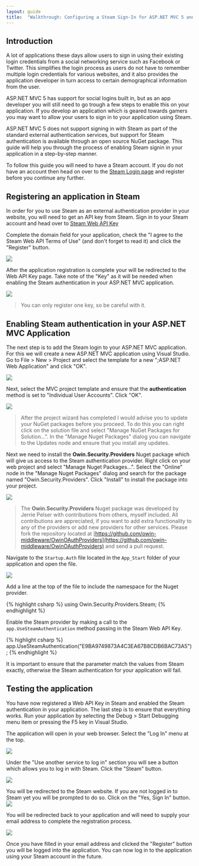 ```yaml
---
layout: guide
title:  "Walkthrough: Configuring a Steam Sign-In for ASP.NET MVC 5 and Visual Studio 2013"
---
```


## Introduction

A lot of applications these days allow users to sign in using their existing login credentials from a social networking service such as Facebook or Twitter.  This simplifies the login process as users do not have to remember multiple login credentials for various websites, and it also provides the application developer in turn access to certain demographical information from the user.

ASP.NET MVC 5 has support for social logins built in, but as an app developer you will still need to go trough a few steps to enable this on your application.  If you develop an application which is geared towards gamers you may want to allow your users to sign in to your application using Steam.  

ASP.NET MVC 5 does not support signing in with Steam as part of the standard external authentication services, but support for Steam authentication is available through an open source NuGet package. This guide will help you through the process of enabling Steam signin in your application in a step-by-step manner.

To follow this guide you will need to have a Steam account.  If you do not have an account then head on over to the [Steam Login page](https://store.steampowered.com/join/) and register before you continue any further.

## Registering an application in Steam

In order for you to use Steam as an external authentication provider in your website, you will need to get an API key from Steam. Sign in to your Steam account and head over to [Steam Web API Key](https://steamcommunity.com/dev/apikey)


Complete the domain field for your application, check the "I agree to the Steam Web API Terms of Use" (and don't forget to read it) and click the "Register" button.

![](/images/guides/steam/mvc5/steam-web-api-key-register.png)

After the application registration is complete your will be redirected to the Web API Key page. Take note of the "Key" as it will be needed when enabling the Steam authentication in your ASP.NET MVC application.

![](/images/guides/steam/mvc5/steam-web-api-key.png)

> You can only register one key, so be careful with it.

## Enabling Steam authentication in your ASP.NET MVC Application

The next step is to add the Steam login to your ASP.NET MVC application.  For this we will create a new ASP.NET MVC application using Visual Studio. Go to File > New > Project and select the template for a new ";ASP.NET Web Application" and click "OK".

![](/images/guides/steam/mvc5/new-project.png)

Next, select the MVC project template and ensure that the **authentication** method is set to "Individual User Accounts". Click "OK".

![](/images/guides/steam/mvc5/new-aspnet-project-webapplication1.png)

> After the project wizard has completed I would advise you to update your NuGet packages before you proceed.  To do this you can right click on the solution file and select "Manage NuGet Packages for Solution...".  In the "Manage Nuget Packages" dialog you can navigate to the Updates node and ensure that you install any updates.

Next we need to install the **Owin.Security.Providers** Nuget package which will give us access to the Steam authentication provider.  Right click on your web project and select "Manage Nuget Packages...". Select the "Online" node in the "Manage Nuget Packages" dialog and search for the package named "Owin.Security.Providers".  Click "Install" to install the package into your project.

![](/images/guides/steam/mvc5/manage-nuget-packages.png)

> The **Owin.Security.Providers** Nuget package was developed by Jerrie Pelser with contributions from others, myself included. All contributions are appreciated, if you want to add extra functionality to any of the providers or add new providers for other services. Please fork the repository located at [https://github.com/owin-middleware/OwinOAuthProviders](https://github.com/owin-middleware/OwinOAuthProviders) and send a pull request.

Navigate to the `Startup.Auth` file located in the `App_Start` folder of your application and open the file.

![](/images/guides/steam/mvc5/solution-explorer.png)

Add a line at the top of the file to include the namespace for the Nuget provider.

{% highlight csharp %}
using Owin.Security.Providers.Steam;
{% endhighlight %}

Enable the Steam provider by making a call to the `app.UseSteamAuthentication` method passing in the Steam Web API Key.

{% highlight csharp %}
app.UseSteamAuthentication("E9BA9749873A4C3EA67B8CDB6BAC73A5");
{% endhighlight %}

It is important to ensure that the parameter match the values from Steam exactly, otherwise the Steam authentication for your application will fail.

## Testing the application

You have now registered a Web API Key in Steam and enabled the Steam authentication in your application.  The last step is to ensure that everything works.  Run your application by selecting the Debug > Start Debugging menu item or pressing the F5 key in Visual Studio.

The application will open in your web browser.  Select the "Log In" menu at the top.

![](/images/guides/steam/mvc5/go-to-login-page.png)

Under the "Use another service to log in" section you will see a button which allows you to log in with Steam.  Click the "Steam" button.

![](/images/guides/steam/mvc5/login-with-steam.png)

You will be redirected to the Steam website.  If you are not logged in to Steam yet you will be prompted to do so.
Click on the "Yes, Sign In" button.  
![](/images/guides/steam/mvc5/steam-sign-in.png)

You will be redirected back to your application and will need to supply your email address to complete the registration process.

![](/images/guides/steam/mvc5/complete-registration.png)

Once you have filled in your email address and clicked the "Register" button you will be logged into the application.  You can now log in to the application using your Steam account in the future.
